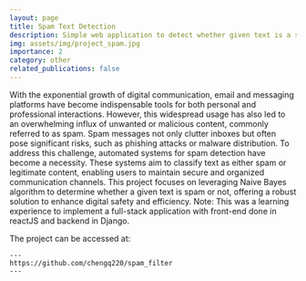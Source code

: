 ```yaml
---
layout: page
title: Spam Text Detection
description: Simple web application to detect whether given text is a spam or not
img: assets/img/project_spam.jpg
importance: 2
category: other
related_publications: false
---
```


With the exponential growth of digital communication, email and messaging platforms have become indispensable tools for both personal and professional interactions. However, this widespread usage has also led to an overwhelming influx of unwanted or malicious content, commonly referred to as spam. Spam messages not only clutter inboxes but often pose significant risks, such as phishing attacks or malware distribution. To address this challenge, automated systems for spam detection have become a necessity. These systems aim to classify text as either spam or legitimate content, enabling users to maintain secure and organized communication channels. This project focuses on leveraging Naive Bayes algorithm to determine whether a given text is spam or not, offering a robust solution to enhance digital safety and efficiency. Note: This was a learning experience to implement a full-stack application with front-end done in reactJS and backend in Django.


The project can be accessed at:

    ---
    https://github.com/chengq220/spam_filter
    ---
